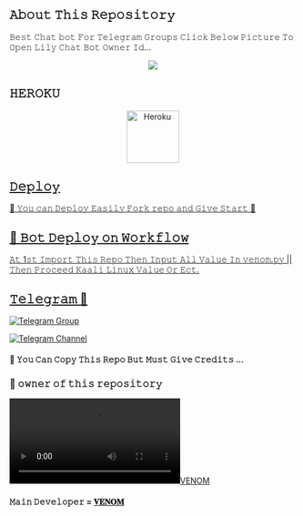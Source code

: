 ## 𝙰𝚋𝚘𝚞𝚝 𝚃𝚑𝚒𝚜 𝚁𝚎𝚙𝚘𝚜𝚒𝚝𝚘𝚛𝚢 
𝙱𝚎𝚜𝚝 𝙲𝚑𝚊𝚝 𝚋𝚘𝚝 𝙵𝚘𝚛 𝚃𝚎𝚕𝚎𝚐𝚛𝚊𝚖 𝙶𝚛𝚘𝚞𝚙𝚜 
𝙲𝚕𝚒𝚌𝚔 𝙱𝚎𝚕𝚘𝚠 𝙿𝚒𝚌𝚝𝚞𝚛𝚎 𝚃𝚘 𝙾𝚙𝚎𝚗 𝙻𝚒𝚕𝚢 𝙲𝚑𝚊𝚝 𝙱𝚘𝚝 𝙾𝚠𝚗𝚎𝚛 𝙸𝚍...


<p align="center"><a href="https://telegram.me/its_arryan"><img src="https://telegra.ph/file/48af9d58eee079b15c18c.jpg"></a></p>

## 𝙷𝙴𝚁𝙾𝙺𝚄

<p align="center"><a href="https://heroku.com/deploy?template=https://github.com/AATANKI-BOTS/ATANKI-CHAT-BOT"><img align="center" alt="Heroku" width="92px" src="https://www.nicepng.com/png/full/223-2233246_heroku-logo-salesforce-heroku.png"></p>


## 𝙳𝚎𝚙𝚕𝚘𝚢
🌷 𝚈𝚘𝚞 𝚌𝚊𝚗 𝙳𝚎𝚙𝚕𝚘𝚢 𝙴𝚊𝚜𝚒𝚕𝚢 𝙵𝚘𝚛𝚔 𝚛𝚎𝚙𝚘 𝚊𝚗𝚍 𝙶𝚒𝚟𝚎 𝚂𝚝𝚊𝚛𝚝 🌷

## 🥀 𝙱𝚘𝚝 𝙳𝚎𝚙𝚕𝚘𝚢 𝚘𝚗 𝚆𝚘𝚛𝚔𝚏𝚕𝚘𝚠
 𝙰𝚝 1𝚜𝚝 𝙸𝚖𝚙𝚘𝚛𝚝 𝚃𝚑𝚒𝚜 𝚁𝚎𝚙𝚘 𝚃𝚑𝚎𝚗 𝙸𝚗𝚙𝚞𝚝 𝙰𝚕𝚕 𝚅𝚊𝚕𝚞𝚎 𝙸𝚗 𝚟𝚎𝚗𝚘𝚖.𝚙𝚢 || 𝚃𝚑𝚎𝚗 𝙿𝚛𝚘𝚌𝚎𝚎𝚍 𝙺𝚊𝚊𝚕𝚒 𝙻𝚒𝚗𝚞𝚡 𝚅𝚊𝚕𝚞𝚎 𝙾𝚛 𝙴𝚌𝚝.


## 𝚃𝚎𝚕𝚎𝚐𝚛𝚊𝚖 🏪

[![Telegram Group](https://img.shields.io/badge/Telegram-Group-brightgreen)](https://telegram.me/venom_world_chatting_club)

[![Telegram Channel](https://img.shields.io/badge/Telegram-Channel-brightgreen)](https://telegram.me/lily_x_bots)


#### 🥺 𝚈𝚘𝚞 𝙲𝚊𝚗 𝙲𝚘𝚙𝚢 𝚃𝚑𝚒𝚜 𝚁𝚎𝚙𝚘 𝙱𝚞𝚝 𝙼𝚞𝚜𝚝 𝙶𝚒𝚟𝚎 𝙲𝚛𝚎𝚍𝚒𝚝𝚜 ...

### 🌷 𝚘𝚠𝚗𝚎𝚛 𝚘𝚏 𝚝𝚑𝚒𝚜 𝚛𝚎𝚙𝚘𝚜𝚒𝚝𝚘𝚛𝚢 
[![VENOM](https://telegra.ph/file/617a7c468f993bb5e567a.mp4)](https://telegram.me/its_arryan)


#### 𝙼𝚊𝚒𝚗 𝙳𝚎𝚟𝚎𝚕𝚘𝚙𝚎𝚛 = [𝐕𝐄𝐍𝐎𝐌](https://telegram.me/its_arryan)
